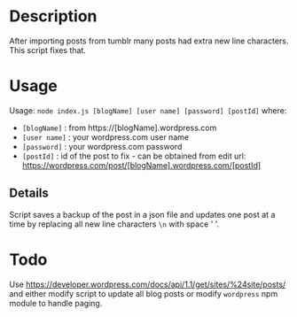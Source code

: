 # Description
After importing posts from tumblr many posts had extra new line characters.
This script fixes that.

# Usage
Usage: `node index.js [blogName] [user name] [password] [postId]`
where:

* `[blogName]` : from https://[blogName].wordpress.com
* `[user name]` : your wordpress.com user name
* `[password]` : your wordpress.com password
* `[postId]` : id of the post to fix - can be obtained from edit url: https://wordpress.com/post/[blogName].wordpress.com/[postId]

## Details
Script saves a backup of the post in a json file and updates one post at a time by replacing all new line characters `\n` with space ' '.

# Todo
Use https://developer.wordpress.com/docs/api/1.1/get/sites/%24site/posts/ and either modify script to update all blog posts or modify `wordpress` npm module to handle paging.
